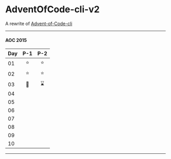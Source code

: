 # AdventOfCode-cli-v2
 
A rewrite of [Advent-of-Code-cli](https://github.com/previoip/AdventOfCode-cli)

<!-- stat-table-start -->
<hr/>

#### AOC 2015

|Day|P-1|P-2|
|:--|:--:|:--:|
|01|⭐|⭐|
|02|⭐|⭐|
|03|🗿|⌛|
|04|||
|05|||
|06|||
|07|||
|08|||
|09|||
|10|||
<hr/>
<!-- stat-table-end -->
